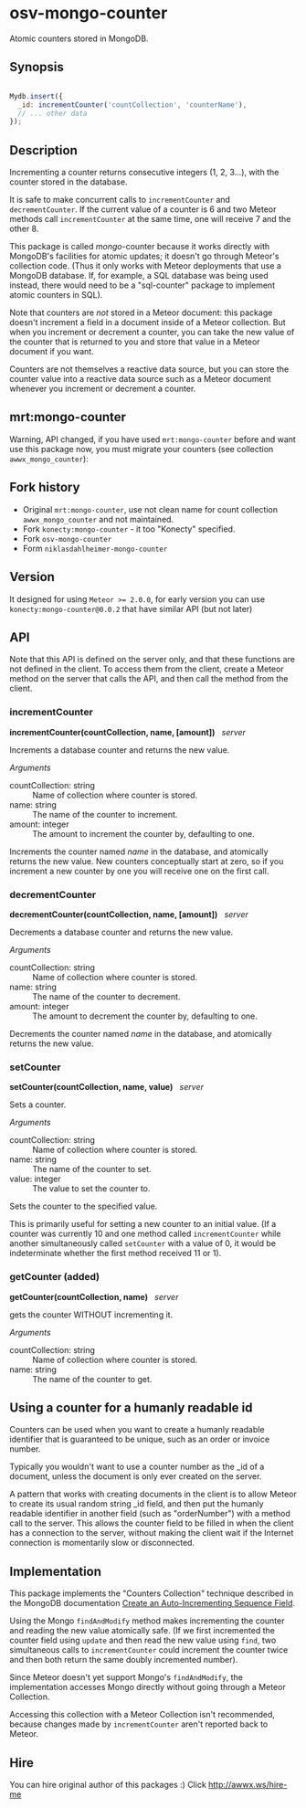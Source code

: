# osv-mongo-counter

Atomic counters stored in MongoDB.

## Synopsis

```js

Mydb.insert({
  _id: incrementCounter('countCollection', 'counterName'),
  // ... other data
});
```

## Description

Incrementing a counter returns consecutive integers (1, 2, 3...), with
the counter stored in the database.

It is safe to make concurrent calls to `incrementCounter` and
`decrementCounter`.  If the current value of a counter is 6 and two
Meteor methods call `incrementCounter` at the same time, one will
receive 7 and the other 8.

This package is called <i>mongo</i>-counter because it works directly
with MongoDB's facilities for atomic updates; it doesn't go through
Meteor's collection code.  (Thus it only works with Meteor deployments
that use a MongoDB database.  If, for example, a SQL database was
being used instead, there would need to be a "sql-counter" package to
implement atomic counters in SQL).

Note that counters are *not* stored in a Meteor document: this package
doesn't increment a field in a document inside of a Meteor collection.
But when you increment or decrement a counter, you can take the new
value of the counter that is returned to you and store that value in a
Meteor document if you want.

Counters are not themselves a reactive data source, but you can store
the counter value into a reactive data source such as a Meteor
document whenever you increment or decrement a counter.

## mrt:mongo-counter

Warning, API changed, if you  have used `mrt:mongo-counter` before and
want  use  this package  now,  you  must  migrate your  counters  (see
collection `awwx_mongo_counter`):

## Fork history

- Original `mrt:mongo-counter`,  use not clean name for count collection
`awwx_mongo_counter` and not  maintained.
- Fork `konecty:mongo-counter` - it too "Konecty" specified.
- Fork `osv-mongo-counter`
- Form `niklasdahlheimer-mongo-counter`

## Version

It designed for using `Meteor >= 2.0.0`, for early version you can use
`konecty:mongo-counter@0.0.2` that have similar API (but not later)

## API

Note that this API is defined on the server only, and that these
functions are not defined in the client.  To access them from the
client, create a Meteor method on the server that calls the API,
and then call the method from the client.


### incrementCounter

**incrementCounter(countCollection, name, [amount])** &nbsp; *server*

Increments a database counter and returns the new value.

*Arguments*

<dl>
  <dt>countCollection: string</dt>
  <dd>Name of collection where counter is stored.</dd>

  <dt>name: string</dt>
  <dd>The name of the counter to increment.</dd>

  <dt>amount: integer</dt>
  <dd>The amount to increment the counter by, defaulting to one.</dd>
</dl>

Increments the counter named *name* in the database, and atomically
returns the new value.  New counters conceptually start at zero, so if
you increment a new counter by one you will receive one on the first
call.


### decrementCounter

**decrementCounter(countCollection, name, [amount])** &nbsp; *server*

Decrements a database counter and returns the new value.

*Arguments*

<dl>
  <dt>countCollection: string</dt>
  <dd>Name of collection where counter is stored.</dd>

<dt>name: string</dt>
  <dd>The name of the counter to decrement.</dd>

  <dt>amount: integer</dt>
  <dd>The amount to decrement the counter by, defaulting to one.</dd>
</dl>

Decrements the counter named *name* in the database, and atomically
returns the new value.


### setCounter

**setCounter(countCollection, name, value)** &nbsp; *server*

Sets a counter.

*Arguments*

<dl>
  <dt>countCollection: string</dt>
  <dd>Name of collection where counter is stored.</dd>

  <dt>name: string</dt>
  <dd>The name of the counter to set.</dd>

  <dt>value: integer</dt>
  <dd>The value to set the counter to.</dd>
</dl>

Sets the counter to the specified value.

This is primarily useful for setting a new counter to an initial
value.  (If a counter was currently 10 and one method called
`incrementCounter` while another simultaneously called `setCounter`
with a value of 0, it would be indeterminate whether the first method
received 11 or 1).

### getCounter (added)

**getCounter(countCollection, name)** &nbsp; *server*

gets the counter WITHOUT incrementing it.

*Arguments*

<dl>
  <dt>countCollection: string</dt>
  <dd>Name of collection where counter is stored.</dd>

  <dt>name: string</dt>
  <dd>The name of the counter to get.</dd>

</dl>


## Using a counter for a humanly readable id

Counters can be used when you want to create a humanly readable
identifier that is guaranteed to be unique, such as an order or
invoice number.

Typically you wouldn't want to use a counter number as the _id of a
document, unless the document is only ever created on the server.

A pattern that works with creating documents in the client is to allow
Meteor to create its usual random string _id field, and then put the
humanly readable identifier in another field (such as "orderNumber")
with a method call to the server.  This allows the counter field to be
filled in when the client has a connection to the server, without
making the client wait if the Internet connection is momentarily slow
or disconnected.


## Implementation

This package implements the "Counters Collection" technique described
in the MongoDB documentation
[Create an Auto-Incrementing Sequence Field](http://docs.mongodb.org/manual/tutorial/create-an-auto-incrementing-field/#a-counters-collection).

Using the Mongo `findAndModify` method makes incrementing the counter
and reading the new value atomically safe.  (If we first incremented
the counter field using `update` and then read the new value using
`find`, two simultaneous calls to `incrementCounter` could increment
the counter twice and then both return the same doubly incremented
number).

Since Meteor doesn't yet support Mongo's `findAndModify`, the
implementation accesses Mongo directly without going through a Meteor
Collection.

Accessing this collection with a Meteor Collection isn't recommended,
because changes made by `incrementCounter` aren't reported back to Meteor.

## Hire

You can hire original author of this packages :)
Click http://awwx.ws/hire-me
